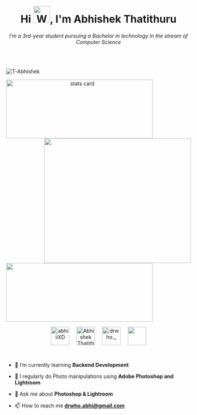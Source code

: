 <h1 align="center">Hi <img src="https://raw.githubusercontent.com/nixin72/nixin72/master/wave.gif" 
         alt="Waving hand animated gif"
         height="45"
         width="45" />, I'm Abhishek Thatithuru</h1>
 
<h6 align="center">
I’m a 3rd-year student pursuing a Bachelor in technology in the stream of Computer Science
</h6> <br>
<p align="left"> <img src="https://komarev.com/ghpvc/?username=T-Abhishek&label=Profile%20views&color=0e75b6&style=flat" alt="T-Abhishek" /> </p>
<p>
<a align= "center" href="https://github.com/T-Abhishek">
<img alt= "stats card" height="160px" width="400px" src="https://github-readme-streak-stats.herokuapp.com/?user=T-Abhishek&theme=radical">
<img align="right" height="340px" width="400px" src="https://github.com/T-Abhishek/abhi/blob/main/giphy%20(1).gif?raw=true" /> </a>
</p>
<img height="160px" width="400px" src="https://github-readme-stats.vercel.app/api?username=T-Abhishek&count_private=true&theme=radical&show_icons=true" />
<br>
<p align="center">
<a href="https://twitter.com/abhiiiXD" target="blank"><img align="center" src="https://img.icons8.com/color-glass/48/000000/twitter.png" alt="abhiiiXD" height="50" width="50" /></a> &nbsp;&nbsp;&nbsp;
<a href="https://www.linkedin.com/in/abhishek-thatithuru-2700b6211/" target="blank"><img align="center" src="https://img.icons8.com/color-glass/48/000000/linkedin.png" alt="Abhishek Thatithuru" height="50" width="50" /></a>&nbsp;&nbsp;&nbsp;&nbsp;
<a href="https://instagram.com/drwho._" target="blank"><img align="center" src="https://img.icons8.com/color-glass/48/000000/instagram-new.png" alt="drwho._" height="50" width="50" /></a>&nbsp;&nbsp;&nbsp;&nbsp;
<a href="https://www.facebook.com/abhi.drwho" target="blank"><img align="center" src="https://img.icons8.com/color-glass/48/000000/facebook-new.png" height="50" width="50" /></a>  
</p>
<br>

- 🌱 I’m currently learning **Backend Development**

- 📝 I regularly do Photo manipulations using **Adobe Photoshop and Lightroom**

- 💬 Ask me about **Photoshop & Lightroom**

- 📫 How to reach me **drwho.abhi@gmail.com**
<br>
